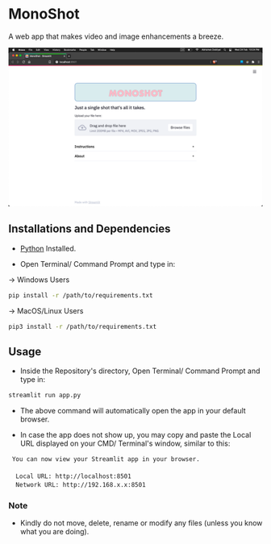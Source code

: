# MonoShot
A web app that makes video and image enhancements a breeze. 

![](/ScreenShots/screenshot.png)

## Installations and Dependencies

- [Python](https://www.python.org) Installed.

- Open Terminal/ Command Prompt and type in:

-> Windows Users

```bash
pip install -r /path/to/requirements.txt
```

-> MacOS/Linux Users

```bash
pip3 install -r /path/to/requirements.txt
```

## Usage

- Inside the Repository's directory, Open Terminal/ Command Prompt and type in:
```bash
streamlit run app.py
```

- The above command will automatically open the app in your default browser.

- In case the app does not show up, you may copy and paste the Local URL displayed on your CMD/ Terminal's window, similar to this:
```bash
 You can now view your Streamlit app in your browser.

  Local URL: http://localhost:8501
  Network URL: http://192.168.x.x:8501
```

### Note

- Kindly do not move, delete, rename or modify any files (unless you know what you are doing).
